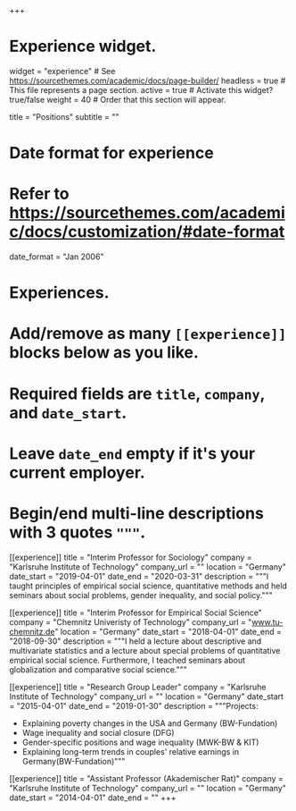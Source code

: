 +++
# Experience widget.
widget = "experience"  # See https://sourcethemes.com/academic/docs/page-builder/
headless = true  # This file represents a page section.
active = true  # Activate this widget? true/false
weight = 40  # Order that this section will appear.

title = "Positions"
subtitle = ""

# Date format for experience
#   Refer to https://sourcethemes.com/academic/docs/customization/#date-format
date_format = "Jan 2006"

# Experiences.
#   Add/remove as many `[[experience]]` blocks below as you like.
#   Required fields are `title`, `company`, and `date_start`.
#   Leave `date_end` empty if it's your current employer.
#   Begin/end multi-line descriptions with 3 quotes `"""`.
[[experience]]
  title = "Interim Professor for Sociology"
  company = "Karlsruhe Institute of Technology"
  company_url = ""
  location = "Germany"
  date_start = "2019-04-01"
  date_end = "2020-03-31"
  description = """I taught principles of empirical social science, quantitative methods and held seminars about social problems, gender inequality, and social policy."""

[[experience]]
  title = "Interim Professor for Empirical Social Science"
  company = "Chemnitz Univeristy of Technology"
  company_url = "www.tu-chemnitz.de"
  location = "Germany"
  date_start = "2018-04-01"
  date_end = "2018-09-30"
  description = """I held a lecture about descriptive and multivariate statistics and a lecture about special problems of quantitative empirical social science.
   Furthermore, I teached seminars about globalization and comparative social science."""

[[experience]]
  title = "Research Group Leader"
  company = "Karlsruhe Institute of Technology"
  company_url = ""
  location = "Germany"
  date_start = "2015-04-01"
  date_end = "2019-01-30"
  description = """Projects: 
  * Explaining poverty changes in the USA and Germany (BW-Fundation)
  * Wage inequality and social closure (DFG) 
  * Gender-specific positions and wage inequality (MWK-BW & KIT)
  * Explaining long-term trends in couples' relative earnings in Germany(BW-Fundation)"""

 [[experience]]
  title = "Assistant Professor (Akademischer Rat)"
  company = "Karlsruhe Institute of Technology"
  company_url = ""
  location = "Germany"
  date_start = "2014-04-01"
  date_end = ""
+++

